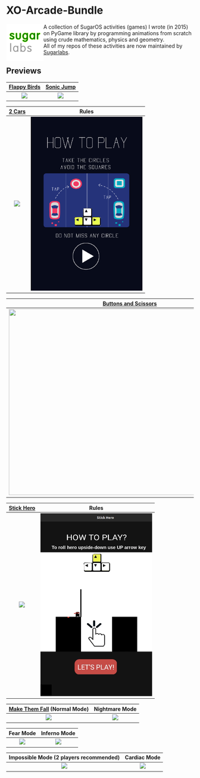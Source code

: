 # XO-Arcade-Bundle

[<img align="left" ahref="" src="/blobs/sugarlabs.png" width="100" height="100" />](https://github.com/sugarlabs)
A collection of SugarOS activities (games) I wrote (in 2015) on PyGame library by programming animations from scratch using crude mathematics, physics and geometry. <br>
All of my repos of these activities are now maintained by [Sugarlabs](https://github.com/sugarlabs).

## Previews

[Flappy Birds](https://github.com/sugarlabs/flappy-birds-activity) | [Sonic Jump](https://github.com/sugarlabs/sonic-jump-activity)
:--: | :--:
<img src="/blobs/flappy.gif" width="300" /> | <img src="/blobs/sonic.gif" width="300" />

[2 Cars](https://github.com/sugarlabs/2-cars-activity) | Rules
:--: | :--:
<img src="/blobs/2_cars.gif" width="300" /> | <img src="/blobs/2_cars_rules.png" width="300" />

[Buttons and Scissors](https://github.com/sugarlabs/buttons-and-scissors-activity) |  
:--: | 
<img src="/blobs/button_and_scissors.gif" height="500" width="650" /> |

[Stick Hero](https://github.com/sugarlabs/stick-hero-activity) | Rules
:--: | :--:
<img src="/blobs/stick_hero.gif" width="300" /> | <img src="/blobs/stick_hero_rules.gif" width="300" />

[Make Them Fall](https://github.com/sugarlabs/make-them-fall-activity) (Normal Mode) | Nightmare Mode
:--: | :--:
<img src="/blobs/make_them_normal.gif" width="300" /> | <img src="/blobs/make_them_nightmare.gif" width="300" />

Fear Mode | Inferno Mode
:--: | :--:
<img src="/blobs/make_them_fear.gif" width="300" /> | <img src="/blobs/make_them_inferno.gif" width="300" />

Impossible Mode (2 players recommended) | Cardiac Mode
:--: | :--:
<img src="/blobs/make_them_impossible.gif" width="300" /> | <img src="/blobs/make_them_cardiac.gif" width="300" />

<br>

